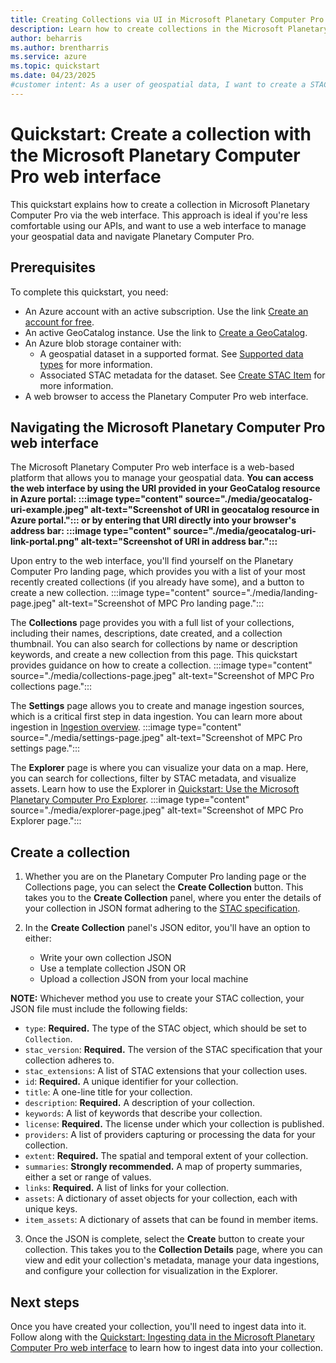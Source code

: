 ```yaml
---
title: Creating Collections via UI in Microsoft Planetary Computer Pro
description: Learn how to create collections in the Microsoft Planetary Computer Pro web interface. 
author: beharris
ms.author: brentharris
ms.service: azure
ms.topic: quickstart
ms.date: 04/23/2025
#customer intent: As a user of geospatial data, I want to create a STAC collection so that I can organize metadata for geospatial assets for later querying.
---
```


# Quickstart: Create a collection with the Microsoft Planetary Computer Pro web interface

This quickstart explains how to create a collection in Microsoft Planetary Computer Pro via the web interface. This approach is ideal if you're less comfortable using our APIs, and want to use a web interface to manage your geospatial data and navigate Planetary Computer Pro.

## Prerequisites

To complete this quickstart, you need:

- An Azure account with an active subscription. Use the link [Create an account for free](https://azure.microsoft.com/free/?WT.mc_id=A261C142F).
- An active GeoCatalog instance. Use the link to [Create a GeoCatalog](./deploy-geocatalog-resource.md).
- An Azure blob storage container with:
  - A geospatial dataset in a supported format. See [Supported data types](./supported-data-types.md) for more information.
  - Associated STAC metadata for the dataset. See [Create STAC Item](./create-stac-item.md) for more information.
- A web browser to access the Planetary Computer Pro web interface.

## Navigating the Microsoft Planetary Computer Pro web interface

The Microsoft Planetary Computer Pro web interface is a web-based platform that allows you to manage your geospatial data. **You can access the web interface by using the URI provided in your GeoCatalog resource in Azure portal: :::image type="content" source="./media/geocatalog-uri-example.jpeg" alt-text="Screenshot of URI in geocatalog resource in Azure portal."::: or by entering that URI directly into your browser's address bar: :::image type="content" source="./media/geocatalog-uri-link-portal.png" alt-text="Screenshot of URI in address bar.":::** 

Upon entry to the web interface, you'll find yourself on the Planetary Computer Pro landing page, which provides you with a list of your most recently created collections (if you already have some), and a button to create a new collection.
:::image type="content" source="./media/landing-page.jpeg" alt-text="Screenshot of MPC Pro landing page.":::

The **Collections** page provides you with a full list of your collections, including their names, descriptions, date created, and a collection thumbnail. You can also search for collections by name or description keywords, and create a new collection from this page. This quickstart provides guidance on how to create a collection.
:::image type="content" source="./media/collections-page.jpeg" alt-text="Screenshot of MPC Pro collections page.":::

The **Settings** page allows you to create and manage ingestion sources, which is a critical first step in data ingestion. You can learn more about ingestion in [Ingestion overview](./ingestion-overview.md).
:::image type="content" source="./media/settings-page.jpeg" alt-text="Screenshot of MPC Pro settings page.":::

The **Explorer** page is where you can visualize your data on a map. Here, you can search for collections, filter by STAC metadata, and visualize assets. Learn how to use the Explorer in [Quickstart: Use the Microsoft Planetary Computer Pro Explorer](./use-explorer.md).
:::image type="content" source="./media/explorer-page.jpeg" alt-text="Screenshot of MPC Pro Explorer page.":::

## Create a collection

1. Whether you are on the Planetary Computer Pro landing page or the Collections page, you can select the **Create Collection** button. This takes you to the **Create Collection** panel, where you enter the details of your collection in JSON format adhering to the [STAC specification](https://github.com/radiantearth/stac-spec/blob/master/collection-spec/collection-spec.md). 

2. In the **Create Collection** panel's JSON editor, you'll have an option to either:
    * Write your own collection JSON
    * Use a template collection JSON 
    OR
    * Upload a collection JSON from your local machine 

**NOTE:** Whichever method you use to create your STAC collection, your JSON file must include the following fields:
   - `type`: **Required.** The type of the STAC object, which should be set to `Collection`.
   - `stac_version`: **Required.** The version of the STAC specification that your collection adheres to.
   - `stac_extensions`: A list of STAC extensions that your collection uses.
   - `id`: **Required.** A unique identifier for your collection.
   - `title`: A one-line title for your collection.
   - `description`: **Required.** A description of your collection.
   - `keywords`: A list of keywords that describe your collection.
   - `license`: **Required.** The license under which your collection is published.
   - `providers`: A list of providers capturing or processing the data for your collection.
   - `extent`: **Required.** The spatial and temporal extent of your collection.
   - `summaries`: **Strongly recommended.** A map of property summaries, either a set or range of values.
   - `links`: **Required.** A list of links for your collection.
   - `assets`: A dictionary of asset objects for your collection, each with unique keys.
   - `item_assets`: A dictionary of assets that can be found in member items.

3. Once the JSON is complete, select the **Create** button to create your collection. This takes you to the **Collection Details** page, where you can view and edit your collection's metadata, manage your data ingestions, and configure your collection for visualization in the Explorer.

## Next steps

Once you have created your collection, you'll need to ingest data into it. Follow along with the [Quickstart: Ingesting data in the Microsoft Planetary Computer Pro web interface](./ingest-via-ui.md) to learn how to ingest data into your collection.
